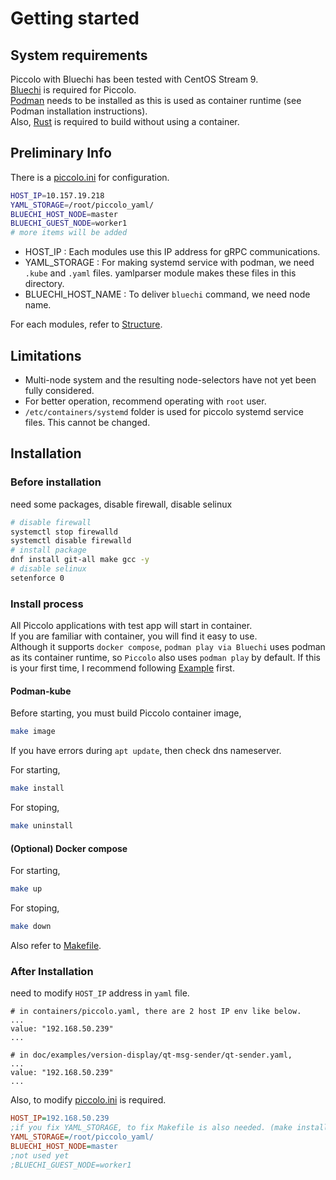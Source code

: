 <!--
SPDX-FileCopyrightText: Copyright 2024 LG Electronics Inc.

SPDX-License-Identifier: Apache-2.0
-->

# Getting started

## System requirements
Piccolo with Bluechi has been tested with CentOS Stream 9.  
[Bluechi](https://github.com/eclipse-bluechi/bluechi/tree/main) is required for Piccolo.  
[Podman](https://podman.io/) needs to be installed as this is used as container runtime (see Podman installation instructions).  
Also, [Rust](https://www.rust-lang.org) is required to build without using a container.

## Preliminary Info
There is a [piccolo.ini](/piccolo.ini) for configuration.
```bash
HOST_IP=10.157.19.218
YAML_STORAGE=/root/piccolo_yaml/
BLUECHI_HOST_NODE=master
BLUECHI_GUEST_NODE=worker1
# more items will be added
```
- HOST_IP : Each modules use this IP address for gRPC communications.
- YAML_STORAGE : For making systemd service with podman, we need `.kube` and `.yaml` files. yamlparser module makes these files in this directory.
- BLUECHI_HOST_NAME : To deliver `bluechi` command, we need node name.

For each modules, refer to [Structure](/doc/docs/developments.md#structure).

## Limitations
- Multi-node system and the resulting node-selectors have not yet been fully considered.
- For better operation, recommend operating with `root` user.
- `/etc/containers/systemd` folder is used for piccolo systemd service files. This cannot be changed.

## Installation

### Before installation
need some packages, disable firewall, disable selinux
```bash
# disable firewall
systemctl stop firewalld
systemctl disable firewalld
# install package
dnf install git-all make gcc -y
# disable selinux
setenforce 0
```

### Install process
All Piccolo applications with test app will start in container.  
If you are familiar with container, you will find it easy to use.  
Although it supports `docker compose`, `podman play via Bluechi` uses podman as its container runtime, so `Piccolo` also uses `podman play` by default.
If this is your first time, I recommend following [Example](/doc/examples/version-display/README.md) first.

#### Podman-kube
Before starting, you must build Piccolo container image,
```sh
make image
```
If you have errors during `apt update`, then check dns nameserver.

For starting,
```sh
make install
```

For stoping,
```sh
make uninstall
```

#### (Optional) Docker compose
For starting,
```sh
make up
```

For stoping,
```sh
make down
```

Also refer to [Makefile](/Makefile).

### After Installation
need to modify `HOST_IP` address in `yaml` file.
```
# in containers/piccolo.yaml, there are 2 host IP env like below.
...
value: "192.168.50.239"
...

# in doc/examples/version-display/qt-msg-sender/qt-sender.yaml,
...
value: "192.168.50.239"
...
```

Also, to modify [piccolo.ini](/piccolo.ini) is required.
```ini
HOST_IP=192.168.50.239
;if you fix YAML_STORAGE, to fix Makefile is also needed. (make install)
YAML_STORAGE=/root/piccolo_yaml/
BLUECHI_HOST_NODE=master
;not used yet
;BLUECHI_GUEST_NODE=worker1
```
